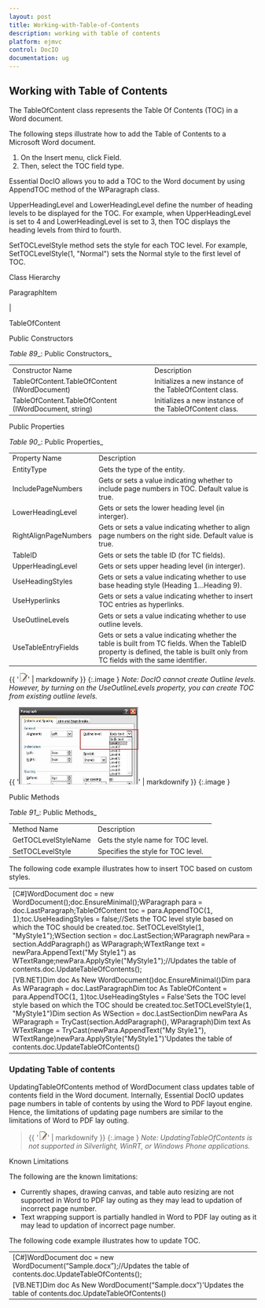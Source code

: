 ```yaml
---
layout: post
title: Working-with-Table-of-Contents
description: working with table of contents
platform: ejmvc
control: DocIO
documentation: ug
---
```


## Working with Table of Contents

The TableOfContent class represents the Table Of Contents (TOC) in a Word document.

The following steps illustrate how to add the Table of Contents to a Microsoft Word document.

1. On the Insert menu, click Field.
2. Then, select the TOC field type.



Essential DocIO allows you to add a TOC to the Word document by using AppendTOC method of the WParagraph class.

UpperHeadingLevel and LowerHeadingLevel define the number of heading levels to be displayed for the TOC. For example, when UpperHeadingLevel is set to 4 and LowerHeadingLevel is set to 3, then TOC displays the heading levels from third to fourth.

SetTOCLevelStyle method sets the style for each TOC level. For example, SetTOCLevelStyle(1, "Normal") sets the Normal style to the first level of TOC.

Class Hierarchy

ParagraphItem

|

TableOfContent



Public Constructors

_Table_ _89__: Public Constructors_

<table>
<tr>
<td>
Constructor Name</td><td>
Description</td></tr>
<tr>
<td>
TableOfContent.TableOfContent (IWordDocument)</td><td>
Initializes a new instance of the TableOfContent class. </td></tr>
<tr>
<td>
TableOfContent.TableOfContent (IWordDocument, string)</td><td>
Initializes a new instance of the TableOfContent class.  </td></tr>
</table>


Public Properties

_Table_ _90__: Public Properties_

<table>
<tr>
<td>
Property Name</td><td>
Description</td></tr>
<tr>
<td>
EntityType</td><td>
Gets the type of the entity.</td></tr>
<tr>
<td>
IncludePageNumbers</td><td>
Gets or sets a value indicating whether to include page numbers in TOC. Default value is true.</td></tr>
<tr>
<td>
LowerHeadingLevel</td><td>
Gets or sets the lower heading level (in interger).</td></tr>
<tr>
<td>
RightAlignPageNumbers</td><td>
Gets or sets a value indicating whether to align page numbers on the right side. Default value is true.</td></tr>
<tr>
<td>
TableID</td><td>
Gets or sets the table ID (for TC fields).</td></tr>
<tr>
<td>
UpperHeadingLevel</td><td>
Gets or sets upper heading level (in interger).</td></tr>
<tr>
<td>
UseHeadingStyles</td><td>
Gets or sets a value indicating whether to use base heading style (Heading 1…Heading 9).</td></tr>
<tr>
<td>
UseHyperlinks</td><td>
Gets or sets a value indicating whether to insert TOC entries as hyperlinks.</td></tr>
<tr>
<td>
UseOutlineLevels</td><td>
Gets or sets a value indicating whether to use outline levels.</td></tr>
<tr>
<td>
UseTableEntryFields</td><td>
Gets or sets a value indicating whether the table is built from TC fields. When the TableID property is defined, the table is built only from TC fields with the same identifier.</td></tr>
</table>


{{ '![](Working-with-Table-of-Contents_images/Working-with-Table-of-Contents_img1.jpeg)' | markdownify }}
{:.image }
_Note: DocIO cannot create Outline levels. However, by turning on the UseOutlineLevels property, you can create TOC from existing outline levels._



{{ '![](Working-with-Table-of-Contents_images/Working-with-Table-of-Contents_img2.png)' | markdownify }}
{:.image }




Public Methods

_Table_ _91__: Public Methods_

<table>
<tr>
<td>
Method Name</td><td>
Description</td></tr>
<tr>
<td>
GetTOCLevelStyleName</td><td>
Gets the style name for TOC level.</td></tr>
<tr>
<td>
SetTOCLevelStyle </td><td>
Specifies the style for TOC level.</td></tr>
</table>
The following code example illustrates how to insert TOC based on custom styles.

<table>
<tr>
<td>
[C#]WordDocument doc = new WordDocument();doc.EnsureMinimal();WParagraph para = doc.LastParagraph;TableOfContent toc = para.AppendTOC(1, 1);toc.UseHeadingStyles = false;//Sets the TOC level style based on which the TOC should be created.toc. SetTOCLevelStyle(1, "MyStyle1");WSection section = doc.LastSection;WParagraph newPara = section.AddParagraph() as WParagraph;WTextRange text = newPara.AppendText("My Style1") as WTextRange;newPara.ApplyStyle("MyStyle1");//Updates the table of contents.doc.UpdateTableOfContents();</td></tr>
<tr>
<td>
[VB.NET]Dim doc As New WordDocument()doc.EnsureMinimal()Dim para As WParagraph = doc.LastParagraphDim toc As TableOfContent = para.AppendTOC(1, 1)toc.UseHeadingStyles = False'Sets the TOC level style based on which the TOC should be created.toc.SetTOCLevelStyle(1, "MyStyle1")Dim section As WSection = doc.LastSectionDim newPara As WParagraph = TryCast(section.AddParagraph(), WParagraph)Dim text As WTextRange = TryCast(newPara.AppendText("My Style1"), WTextRange)newPara.ApplyStyle("MyStyle1")'Updates the table of contents.doc.UpdateTableOfContents()</td></tr>
</table>


### Updating Table of contents

UpdatingTableOfContents method of WordDocument class updates table of contents field in the Word document. Internally, Essential DocIO updates page numbers in table of contents by using the Word to PDF layout engine. Hence, the limitations of updating page numbers are similar to the limitations of Word to PDF lay outing.



> {{ '![](Working-with-Table-of-Contents_images/Working-with-Table-of-Contents_img3.jpeg)' | markdownify }}
{:.image }
_Note: UpdatingTableOfContents is not supported in Silverlight, WinRT, or Windows Phone applications._



Known Limitations

The following are the known limitations:

* Currently shapes, drawing canvas, and table auto resizing are not supported in Word to PDF lay outing as they may lead to updation of incorrect page number.
* Text wrapping support is partially handled in Word to PDF lay outing as it may lead to updation of incorrect page number.



The following code example illustrates how to update TOC.

<table>
<tr>
<td>
[C#]WordDocument doc = new WordDocument(“Sample.docx”);//Updates the table of contents.doc.UpdateTableOfContents();</td></tr>
<tr>
<td>
[VB.NET]Dim doc As New WordDocument(“Sample.docx”)'Updates the table of contents.doc.UpdateTableOfContents()</td></tr>
</table>


